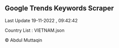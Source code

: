 

## Google Trends Keywords Scraper 
 
Last Update 19-11-2022 , 09:42:42

Country List :
VIETNAM.json



© Abdul Muttaqin 
